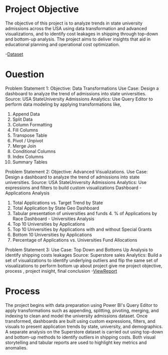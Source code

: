 # Project Objective
The objective of this project is to analyze trends in state university admissions across the USA using data transformation and advanced visualizations, and to identify cost leakages in shipping through top-down and bottom-up analysis. The project aims to deliver insights that aid in educational planning and operational cost optimization.

-<a href="https://github.com/Swetha2403/University-Admissions-Shipping-Cost-Dashboards/blob/main/Datasets-for-Project-2.zip">Dataset</a>

# Ouestion
Problem Statement 1:
Objective: Data Transformations
Use Case: Design a dashboard to analyze the trend of admissions into state
universities.
Source: USA StateUniversity Admissions
Analytics: Use Query Editor to perform data modeling by applying
transformations like,
1. Append Data
2. Split Data
3. Column Formatting
4. Fill Columns
5. Transpose Table
6. Pivot / Unpivot
7. Merge Join
8. Conditional Columns
9. Index Columns
10. Summary Tables
    
Problem Statement 2:
Objective: Advanced Visualizations.
Use Case: Design a dashboard to analyze the trend of admissions into state
universities.
Source: USA StateUniversity Admissions
Analytics: Use expressions and filters to build custom visualizations
Dashboard - Applications Analysis
1. Total Applications vs. Target Trend by State
2. Total Application by State Geo Dashboard
3. Tabular presentation of universities and funds 4. % of Applications by Race
Dashboard - Universities Analysis
1. Top 10 Universities by Applications
2. Top 10 Universities by Applications with and without Special Grants
3. Bottom 10 Universities by Applications
4. Percentage of Applications vs. Universities Fund Allocations

Problem Statement 3:
Use Case: Top Down and Bottoms Up Analysis to identify shipping costs
leakages
Source: Superstore sales
Analytics: Build a set of visualizations to identify underlying outliers and flip the
same set of visualizations to perform bottom up  about project give me  project objective, process , project insight, final conclusion
-<a href="https://github.com/Swetha2403/University-Admissions-Shipping-Cost-Dashboards/tree/main/Screen%20Shot">ViewReport</a>  
  
# Process
The project begins with data preparation using Power BI's Query Editor to apply transformations such as appending, splitting, pivoting, merging, and indexing to clean and model the university admissions dataset. Once transformed, dashboards are built using custom expressions, filters, and visuals to present application trends by state, university, and demographics. A separate analysis on the Superstore dataset is carried out using top-down and bottom-up methods to identify outliers in shipping costs. Both visual storytelling and tabular reports are used to highlight key metrics and anomalies.


